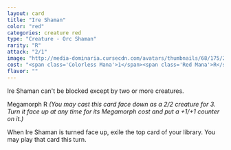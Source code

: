 ```yaml
---
layout: card
title: "Ire Shaman"
color: "red"
categories: creature red
type: "Creature - Orc Shaman"
rarity: "R"
attack: "2/1"
image: "http://media-dominaria.cursecdn.com/avatars/thumbnails/68/175/200/283/635615666255704738.jpeg"
cost: "<span class='Colorless Mana'>1</span><span class='Red Mana'>R</span>"
flavor: ""
---
```


Ire Shaman can't be blocked except by two or more creatures.

Megamorph <span class="Red Mana">R</span> <em>(You may cast this card face down as a 2/2 creature for <span class="Colorless Mana">3</span>. Turn it face up at any time for its Megamorph cost and put a +1/+1 counter on it.)</em>

When Ire Shaman is turned face up, exile the top card of your library. You may play that card this turn.
